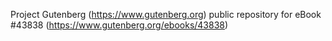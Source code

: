 Project Gutenberg (https://www.gutenberg.org) public repository for eBook #43838 (https://www.gutenberg.org/ebooks/43838)
